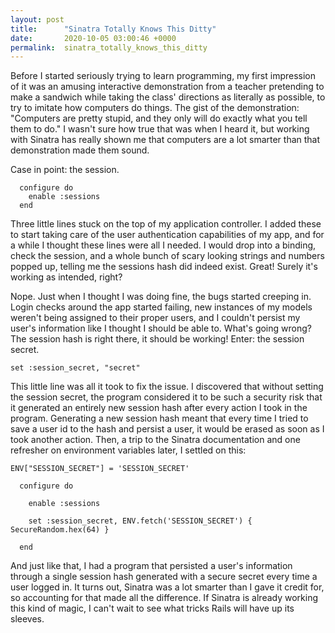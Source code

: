 ```yaml
---
layout: post
title:      "Sinatra Totally Knows This Ditty"
date:       2020-10-05 03:00:46 +0000
permalink:  sinatra_totally_knows_this_ditty
---
```



Before I started seriously trying to learn programming, my first impression of it was an amusing interactive demonstration from a teacher pretending to make a sandwich while taking the class' directions as literally as possible, to try to imitate how computers do things.  The gist of the demonstration:  "Computers are pretty stupid, and they only will do exactly what you tell them to do."  I wasn't sure how true that was when I heard it, but working with Sinatra has really shown me that computers are a lot smarter than that demonstration made them sound.

Case in point: the session.

```
  configure do
    enable :sessions
  end
```

Three little lines stuck on the top of my application controller.  I added these to start taking care of the user authentication capabilities of my app, and for a while I thought these lines were all I needed.  I would drop into a binding, check the session, and a whole bunch of scary looking strings and numbers popped up, telling me the sessions hash did indeed exist.  Great!  Surely it's working as intended, right?

Nope.  Just when I thought I was doing fine, the bugs started creeping in.  Login checks around the app started failing, new instances of my models weren't being assigned to their proper users, and I couldn't persist my user's information like I thought I should be able to.  What's going wrong?  The session hash is right there, it should be working!  Enter: the session secret.

```
set :session_secret, "secret"
```

This little line was all it took to fix the issue.  I discovered that without setting the session secret, the program considered it to be such a security risk that it generated an entirely new session hash after every action I took in the program.  Generating a new session hash meant that every time I tried to save a user id to the hash and persist a user, it would be erased as soon as I took another action.  Then, a trip to the Sinatra documentation and one refresher on environment variables later, I settled on this:

```
ENV["SESSION_SECRET"] = 'SESSION_SECRET'

  configure do

    enable :sessions

    set :session_secret, ENV.fetch('SESSION_SECRET') { SecureRandom.hex(64) }

  end

```

And just like that, I had a program that persisted a user's information through a single session hash generated with a secure secret every time a user logged in.  It turns out, Sinatra was a lot smarter than I gave it credit for, so accounting for that made all the difference.  If Sinatra is already working this kind of magic, I can't wait to see what tricks Rails will have up its sleeves.
